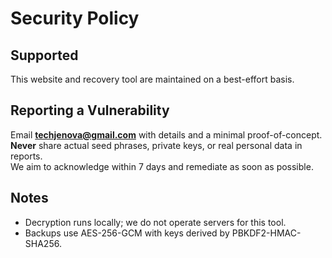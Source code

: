 # Security Policy

## Supported
This website and recovery tool are maintained on a best-effort basis.

## Reporting a Vulnerability
Email **techjenova@gmail.com** with details and a minimal proof-of-concept.  
**Never** share actual seed phrases, private keys, or real personal data in reports.  
We aim to acknowledge within 7 days and remediate as soon as possible.

## Notes
- Decryption runs locally; we do not operate servers for this tool.
- Backups use AES-256-GCM with keys derived by PBKDF2-HMAC-SHA256.
